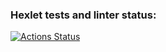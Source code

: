 ### Hexlet tests and linter status:
[![Actions Status](https://github.com/kamusia/python-project-50/actions/workflows/hexlet-check.yml/badge.svg)](https://github.com/kamusia/python-project-50/actions)